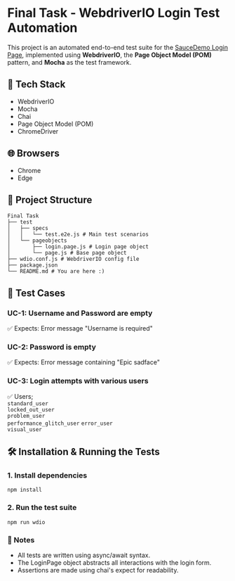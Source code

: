 # Final Task - WebdriverIO Login Test Automation

This project is an automated end-to-end test suite for the [SauceDemo Login Page](https://www.saucedemo.com/), implemented using **WebdriverIO**, the **Page Object Model (POM)** pattern, and **Mocha** as the test framework.

## 🚀 Tech Stack

- WebdriverIO
- Mocha
- Chai
- Page Object Model (POM)
- ChromeDriver

## 🌐 Browsers

- Chrome
- Edge

## 📂 Project Structure
```
Final Task
├── test
│   ├── specs
│   │   └── test.e2e.js # Main test scenarios
│   └── pageobjects
│       ├── login.page.js # Login page object
│       └── page.js # Base page object
├── wdio.conf.js # WebdriverIO config file
├── package.json
└── README.md # You are here :)
```

## 🧪 Test Cases

### UC-1: Username and Password are empty  
✅ Expects: Error message "Username is required"

### UC-2: Password is empty  
✅ Expects: Error message containing "Epic sadface"

### UC-3: Login attempts with various users

 ✅ Users;                
    `standard_user`           
    `locked_out_user`         
    `problem_user`            
    `performance_glitch_user` 
    `error_user`              
    `visual_user`             

## 🛠️ Installation & Running the Tests

### 1. Install dependencies

```npm install```


### 2. Run the test suite

```npm run wdio```


### 📌 Notes

  - All tests are written using async/await syntax.
  - The LoginPage object abstracts all interactions with the login form.
  - Assertions are made using chai's expect for readability.
